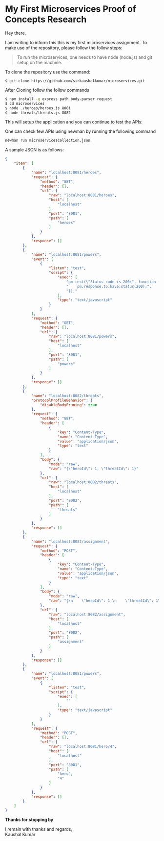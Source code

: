 # My First Microservices Proof of Concepts Research

Hey there,

I am writing to inform this this is my first microservices assignment. To make use of the repository, please follow the follow steps:

> To run the microservices, one needs to have node (node.js) and git setup on the machine.

To clone the repository use the command:

`$ git clone https://github.com/sirkaushalkumar/microservices.git`

After Cloning follow the follow commands

```bash
$ npm install -g express path body-parser request
$ cd microservices
$ node ./heroes/heroes.js 8081
$ node threats/threats.js 8082
```
This will setup the application and you can continue to test the APIs:

One can check few APIs using newman by running the following command

```bash
newman run microservicescollection.json
```

A sample JSON is as follows:

```json
{
	"item": [
		{
			"name": "localhost:8081/heroes",
			"request": {
				"method": "GET",
				"header": [],
				"url": {
					"raw": "localhost:8081/heroes",
					"host": [
						"localhost"
					],
					"port": "8081",
					"path": [
						"heroes"
					]
				}
			},
			"response": []
		},
		{
			"name": "localhost:8081/powers",
			"event": [
				{
					"listen": "test",
					"script": {
						"exec": [
							"pm.test(\"Status code is 200\", function () {",
							"    pm.response.to.have.status(200);",
							"});"
						],
						"type": "text/javascript"
					}
				}
			],
			"request": {
				"method": "GET",
				"header": [],
				"url": {
					"raw": "localhost:8081/powers",
					"host": [
						"localhost"
					],
					"port": "8081",
					"path": [
						"powers"
					]
				}
			},
			"response": []
		},
		{
			"name": "localhost:8082/threats",
			"protocolProfileBehavior": {
				"disableBodyPruning": true
			},
			"request": {
				"method": "GET",
				"header": [
					{
						"key": "Content-Type",
						"name": "Content-Type",
						"value": "application/json",
						"type": "text"
					}
				],
				"body": {
					"mode": "raw",
					"raw": "{\"heroId\": 1, \"threatId\": 1}"
				},
				"url": {
					"raw": "localhost:8082/threats",
					"host": [
						"localhost"
					],
					"port": "8082",
					"path": [
						"threats"
					]
				}
			},
			"response": []
		},
		{
			"name": "localhost:8082/assignment",
			"request": {
				"method": "POST",
				"header": [
					{
						"key": "Content-Type",
						"name": "Content-Type",
						"value": "application/json",
						"type": "text"
					}
				],
				"body": {
					"mode": "raw",
					"raw": "{\n    \"heroId\": 1,\n    \"threatId\": 1\n}"
				},
				"url": {
					"raw": "localhost:8082/assignment",
					"host": [
						"localhost"
					],
					"port": "8082",
					"path": [
						"assignment"
					]
				}
			},
			"response": []
		},
		{
			"name": "localhost:8081/powers",
			"event": [
				{
					"listen": "test",
					"script": {
						"exec": [
							""
						],
						"type": "text/javascript"
					}
				}
			],
			"request": {
				"method": "POST",
				"header": [],
				"url": {
					"raw": "localhost:8081/hero/4",
					"host": [
						"localhost"
					],
					"port": "8081",
					"path": [
						"hero",
						"4"
					]
				}
			},
			"response": []
		}
	]
}
```


**Thanks for stopping by**

I remain with thanks and regards, <br/>
Kaushal Kumar